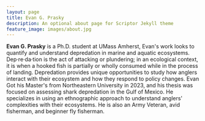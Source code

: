 ```yaml
---
layout: page
title: Evan G. Prasky
description: An optional about page for Scriptor Jekyll theme
feature_image: images/about.jpg
---
```


**Evan G. Prasky** is a Ph.D. student at UMass Amherst, Evan's work looks to quantify and understand depredation in marine and aquatic ecosystems. Dep·re·da·tion is the act of attacking or plundering; in an ecological context, it is when a hooked fish is partially or wholly consumed while in the process of landing. Depredation provides unique opportunities to study how anglers interact with their ecosystem and how they respond to policy changes. Evan Got his Master's from Northeastern University in 2023, and his thesis was focused on assessing shark depredation in the Gulf of Mexico. He specializes in using an ethnographic approach to understand anglers' complexities with their ecosystems. He is also an Army Veteran, avid fisherman, and beginner fly fisherman.
